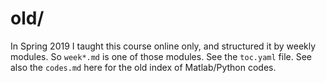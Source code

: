 # old/

In Spring 2019 I taught this course online only, and structured it by weekly modules.  So `week*.md` is one of those modules.  See the `toc.yaml` file.  See also the `codes.md` here for the old index of Matlab/Python codes.
